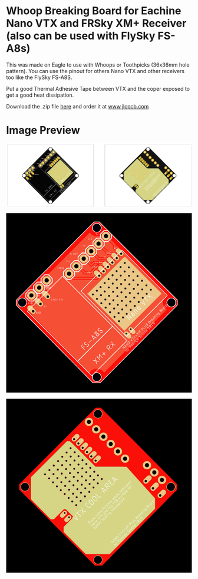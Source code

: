 # Whoop Breaking Board for Eachine Nano VTX and FRSky XM+ Receiver (also can be used with FlySky FS-A8s)

This was made on Eagle to use with Whoops or Toothpicks (36x36mm hole pattern).
You can use the pinout for others Nano VTX and other receivers too like the FlySky FS-A8S.

Put a good Thermal Adhesive Tape between VTX and the coper exposed to get a good heat dissipation.

Download the .zip file [here](https://github.com/rodrigosclosa/nano_vtx_xm_plus_break_board/raw/master/Nano_VTX_XM_Plus_2019-12-24.zip) and order it at www.jlcpcb.com

# Image Preview

![](https://github.com/rodrigosclosa/nano_vtx_xm_plus_break_board/raw/master/nano_vtx_breaking_board.PNG)

![](https://github.com/rodrigosclosa/nano_vtx_xm_plus_break_board/raw/master/nano_vtx_breaking_board_1.PNG)

![](https://github.com/rodrigosclosa/nano_vtx_xm_plus_break_board/raw/master/nano_vtx_breaking_board_2.PNG)
